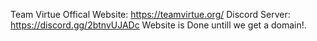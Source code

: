 Team Virtue Offical Website: https://teamvirtue.org/
Discord Server: https://discord.gg/2btnvUJADc
Website is Done untill we get a domain!.
